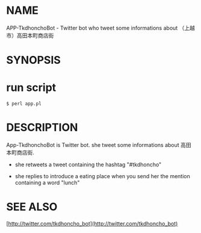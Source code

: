 # NAME

APP-TkdhonchoBot - Twitter bot who tweet some informations about （上越市）高田本町商店街

# SYNOPSIS

  # run script

    $ perl app.pl


# DESCRIPTION

App-TkdhonchoBot is Twitter bot. she tweet some informations about 高田本町商店街.

- she retweets a tweet containing the hashtag "#tkdhoncho"

- she replies to introduce a eating place when you send her the mention containing a word "lunch"


# SEE ALSO

[http://twitter.com/tkdhoncho_bot](http://twitter.com/tkdhoncho_bot)
